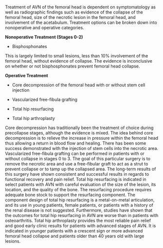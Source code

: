 Treatment of AVN of the femoral head is dependent on symptomatology as well as radiographic findings such as evidence of the collapse of the femoral head, size of the necrotic lesion in the femoral head, and involvement of the acetabulum. Treatment options can be broken down into nonoperative and operative categories.

**Nonoperative Treatment (Stages 0-2)**

- Bisphosphonates

This is largely limited to small lesions, less than 10% involvement of the femoral head, without evidence of collapse. The evidence is inconclusive on whether or not bisphosphonates prevent femoral head collapse.

**Operative Treatment**

- Core decompression of the femoral head with or without stem cell injection

- Vascularized free-fibula grafting

- Total hip resurfacing

- Total hip arthroplasty

Core decompression has traditionally been the treatment of choice during precollapse stages, although the evidence is mixed. The idea behind core decompression is to relieve the increase in pressure within the femoral head thus allowing a return in blood flow and healing. There has been some success demonstrated with the injection of stem cells into the necrotic area. Vascularized free-fibula grafting can be performed in patients with or without collapse in stages 0 to 3. The goal of this particular surgery is to remove the necrotic area and use a free-fibular graft to act as a strut to prevent collapse or to tamp up the collapsed area. The long-term results of this surgery have shown consistent and successful results in regards to functional recovery and pain relief. Total hip resurfacing is indicated in select patients with AVN with careful evaluation of the size of the lesion, its location, and the quality of the bone. The resurfacing procedure requires adequate bone stock to support the resurfacing component. The component design of total hip resurfacing is a metal-on-metal articulation, and its use in young patients, female patients, or patients with a history of the renal disease is not suggested. Furthermore, studies have shown that the outcomes for total hip resurfacing in AVN are worse than in patients with osteoarthritis. Total hip arthroplasty provides the most reliable pain relief and good early clinic results for patients with advanced stages of AVN. It is indicated in younger patients with a crescent sign or more advanced femoral head collapse and patients older than 40 years old with large lesions.